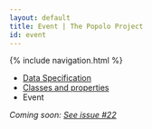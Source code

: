```yaml
---
layout: default
title: Event | The Popolo Project
id: event
---
```

{% include navigation.html %}

<ul class="breadcrumb">
  <li><a href="/specs/">Data Specification</a></li>
  <li><a href="/specs/#classes-and-properties">Classes and properties</a></li>
  <li class="active">Event</li>
</ul>

_Coming soon: [See issue #22](https://github.com/opennorth/popolo-spec/issues/22)_
